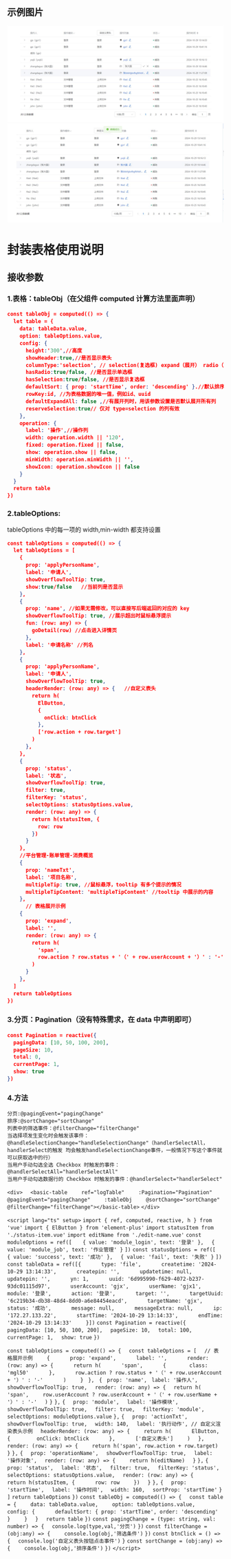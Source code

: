 ## 示例图片

<center class ='img'>
<img title="XX" src="./src/assets/images/example.jpg">
<img title="XX" src="./src/assets/images/example2.jpg" >
</center>

# 封装表格使用说明

## 接收参数

### 1.表格：tableObj（在父组件 computed 计算方法里面声明）

```json
const tableObj = computed(() => {
  let table = {
    data: tableData.value,
    option: tableOptions.value,
    config: {
      height:'300',//高度
      showHeader:true,//是否显示表头
      columnType:'selection', // selection(复选框) expand（展开） radio（单选框）
      hasRadio:true/false, //是否显示单选框
      hasSelection:true/false, //是否显示复选框
      defaultSort: { prop: 'startTime', order: 'descending' }.//默认排序
      rowKey:id, //为表格数据的唯一值，例如id、uuid
      defaultExpandAll: false ,//有展开列时，用该参数设置是否默认展开所有列
      reserveSelection:true// 仅对 type=selection 的列有效
    },
    operation: {
      label: '操作',//操作列
      width: operation.width || '120',
      fixed: operation.fixed || false,
      show: operation.show || false,
      minWidth: operation.minWidth || '',
      showIcon: operation.showIcon || false
    }
  }
  return table
})
```

### 2.tableOptions:

tableOptions 中的每一项的 width,min-width 都支持设置

```json
const tableOptions = computed(() => {
  let tableOptions = [
    {
      prop: 'applyPersonName',
      label: '申请人',
      showOverflowToolTip: true,
      show:true/false   //当前列是否显示
    },
    {
      prop: 'name', //如果无需修改，可以直接写后端返回的对应的 key
      showOverflowToolTip: true, //展示超出时鼠标悬浮提示
      fun: (row: any) => {
        goDetail(row) //点击进入详情页
      },
      label: '申请名称' //列名
    },
    {
      prop: 'applyPersonName',
      label: '申请人',
      showOverflowToolTip: true,
      headerRender: (row: any) => {   //自定义表头
        return h(
          ElButton,
          {
            onClick: btnClick
          },
          ['row.action + row.target']
        )
      },
    },
    {
      prop: 'status',
      label: '状态',
      showOverflowToolTip: true,
      filter: true,
      filterKey: 'status',
      selectOptions: statusOptions.value,
      render: (row: any) => {
        return h(statusItem, {
          row: row
        })
      }
    },
    //平台管理-账单管理-消费概览
    {
      prop: 'nameTxt',
      label: '项目名称',
      multipleTip: true, //鼠标悬浮，tooltip 有多个提示的情况
      multipleTipContent: 'multipleTipContent' //tooltip 中展示的内容
    },
      // 表格展开示例
    {
      prop: 'expand',
      label: '',
      render: (row: any) => {
        return h(
          'span',
          row.action ? row.status + '（' + row.userAccount + '）' : '-'
        )
      }
    },
  ]
  return tableOptions
})
```

### 3.分页：Pagination（没有特殊需求，在 data 中声明即可）

```json
const Pagination = reactive({
  pagingData: [10, 50, 100, 200],
  pageSize: 10,
  total: 0,
  currentPage: 1,
  show: true
})
```

### 4.方法

    分页:@pagingEvent="pagingChange"
    排序:@sortChange="sortChange"
    列表中的筛选事件：@filterChange="filterChange"
    当选择项发生变化时会触发该事件：@handleSelectionChange="handleSelectionChange"（handlerSelectAll，handlerSelect的触发 均会触发handleSelectionChange事件，一般情况下写这个事件就可以获取选中的行）
    当用户手动勾选全选 Checkbox 时触发的事件：@handlerSelectAll="handlerSelectAll"
    当用户手动勾选数据行的 Checkbox 时触发的事件：@handlerSelect="handlerSelect"

`<div>`
`  <basic-table`
`    ref="logTable"`
`    :Pagination="Pagination"`
`    @pagingEvent="pagingChange"`
`    :tableObj`
`    @sortChange="sortChange"`
`    @filterChange="filterChange"></basic-table>`
`</div>`

`<script lang="ts" setup>`
`import { ref, computed, reactive, h } from 'vue'`
`import { ElButton } from 'element-plus'`
`import statusItem from './status-item.vue'`
`import editName from './edit-name.vue'`
`const moduleOptions = ref([ `
`  { value: 'module_login', text: '登录' },`
`  { value: 'module_job', text: '作业管理' }`
`])`
`const statusOptions = ref([  `
`  { value: 'success', text: '成功' },`
`  { value: 'fail', text: '失败' }`
`])`
`const tableData = ref([{`
`      type: 'file',`
`      createtime: '2024-10-29 13:14:33',`
`      createpin: '',`
`      updatetime: null,`
`      updatepin: '',`
`      yn: 1,`
`      uuid: '6d995990-f629-4072-b237-93dc01115d97',`
`      userAccount: 'gjx',`
`      userName: 'gjx1',`
`      module: '登录',`
`      action: '登录',`
`      target: '',`
`      targetUuid: '6c219b34-db38-48d4-8dd0-a6e84454eacd',`
`      targetName: 'gjx',`
`      status: '成功',`
`      message: null,`
`      messageExtra: null,`
`      ip: '172.27.133.22',`
`      startTime: '2024-10-29 13:14:33',`
`      endTime: '2024-10-29 13:14:33'`
`    }])`
`const Pagination = reactive({`
`  pagingData: [10, 50, 100, 200],`
`  pageSize: 10,`
`  total: 100,`
`  currentPage: 1,`
`  show: true`
`})`

`const tableOptions = computed(() => {`
`  const tableOptions = [`
`  // 表格展开示例`
`    {`
`      prop: 'expand',`
`      label: '',`
`      render: (row: any) => {`
`      return h(`
`      'span',`
`      {`
`       class: 'mgl50'`
`      },`
`      row.action ? row.status + '（' + row.userAccount + '）' : '-'`
`      )`
`    }`
` },`
` {`
` prop: 'name',`
` label: '操作人',`
` showOverflowToolTip: true,`
`  render: (row: any) => {`
`  return h(`
`    'span',`
`    row.userAccount ? row.userAccount + '（' + row.userName + '）' : '-'`
`  )`
`}`
`},`
`{`
`  prop: 'module',`
`  label: '操作模块',`
`  showOverflowToolTip: true,`
`  filter: true,`
`  filterKey: 'module',`
`  selectOptions: moduleOptions.value`
`},`
`{`
`  prop: 'actionTxt',`
`  showOverflowToolTip: true,`
`  width: 140,`
`  label: '执行动作', // 自定义渲染表头示例`
`  headerRender: (row: any) => {`
`    return h(`
`      ElButton,`
`      {`
`        onClick: btnClick`
`      },`
`      ['自定义表头']`
`    )`
`  },`
`  render: (row: any) => {`
`    return h('span', row.action + row.target)`
`  }`
`},`
`{`
`  prop: 'operationName',`
`  showOverflowToolTip: true,`
`  label: '操作对象',`
`  render: (row: any) => {`
`    return h(editName)`
`  }`
`},`
`{`
`  prop: 'status',`
`  label: '状态',`
`  filter: true,`
`  filterKey: 'status',`
`  selectOptions: statusOptions.value,`
`  render: (row: any) => {`
`    return h(statusItem, {`
`      row: row`
`    })`
`  }`
`},`
`{`
`  prop: 'startTime',`
`  label: '操作时间',`
`  width: 160,`
`  sortProp: 'startTime'`
`}`
`]`
`return tableOptions`
`})`
`const tableObj = computed(() => {`
`  const table = {`
`    data: tableData.value,`
`    option: tableOptions.value,`
`    config: {`
`      defaultSort: { prop: 'startTime', order: 'descending' }`
`    }`
`  }`
`  return table`
`})`
`const pagingChange = (type: string, val: number) => {`
`  console.log(type,val,'分页')`
`})`
`const filterChange = (obj:any) => {`
`    console.log(obj,'筛选条件')`
`})`
`const btnClick = () => {`
`  console.log('自定义表头按钮点击事件')`
`}`
`const sortChange = (obj:any) => {`
`    console.log(obj,'排序条件')`
`})`
`</script>`
